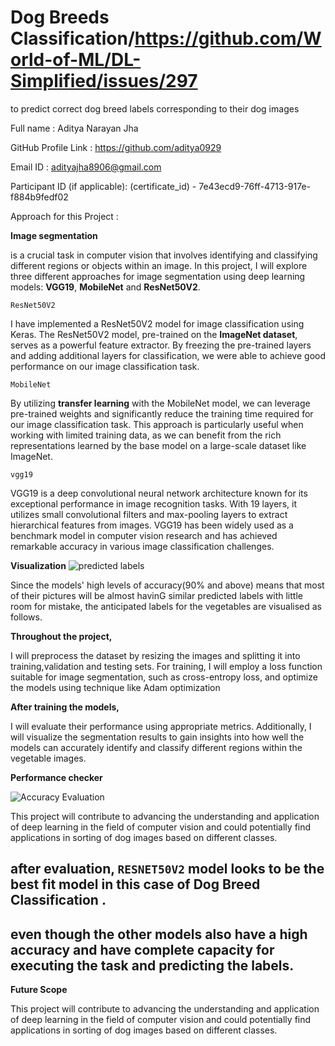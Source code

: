 # Dog Breeds Classification/https://github.com/World-of-ML/DL-Simplified/issues/297
to predict correct dog breed labels corresponding to their dog images

Full name : Aditya Narayan Jha

GitHub Profile Link : https://github.com/aditya0929

Email ID : adityajha8906@gmail.com

Participant ID (if applicable): (certificate_id) - 7e43ecd9-76ff-4713-917e-f884b9fedf02

Approach for this Project :


**Image segmentation**

is a crucial task in computer vision that involves identifying and classifying different regions or objects within an image. In this project, I will explore three different approaches for image segmentation using deep learning models: **VGG19**, **MobileNet** and **ResNet50V2**.




`ResNet50V2` 

I have implemented a ResNet50V2 model for image classification using Keras. The ResNet50V2 model, pre-trained on the **ImageNet dataset**, serves as a powerful feature extractor. By freezing the pre-trained layers and adding additional layers for classification, we were able to achieve good performance on our image classification task.

`MobileNet` 

By utilizing **transfer learning** with the MobileNet model, we can leverage pre-trained weights and significantly reduce the training time required for our image classification task. This approach is particularly useful when working with limited training data, as we can benefit from the rich representations learned by the base model on a large-scale dataset like ImageNet.

`vgg19`

VGG19 is a deep convolutional neural network architecture known for its exceptional performance in image recognition tasks. With 19 layers, it utilizes small convolutional filters and max-pooling layers to extract hierarchical features from images. VGG19 has been widely used as a benchmark model in computer vision research and has achieved remarkable accuracy in various image classification challenges.

**Visualization**
![predicted labels](https://github.com/aditya0929/Dog-Breeds-Classification/assets/127277877/37d63e3e-2083-42fa-97df-ee6912beda57)

Since the models' high levels of accuracy(90% and above) means that most of their pictures will be almost havinG similar predicted labels with little room for mistake, the anticipated labels for the vegetables are visualised as follows.

**Throughout the project,** 

I will preprocess the dataset by resizing the images and splitting it into training,validation and testing sets. For training, I will employ a loss function suitable for image segmentation, such as cross-entropy loss, and optimize the models using technique like  Adam optimization

**After training the models,**

I will evaluate their performance using appropriate metrics. Additionally, I will visualize the segmentation results to gain insights into how well the models can accurately identify and classify different regions within the vegetable images.

**Performance checker**

![Accuracy Evaluation](https://github.com/aditya0929/Dog-Breeds-Classification/assets/127277877/f6d43ce8-dfcd-4b6c-afbd-a90f28bacaff)


This project will contribute to advancing the understanding and application of deep learning in the field of computer vision and could potentially find applications in sorting of dog images based on different classes.

## after evaluation, `RESNET50V2` model looks to be the best fit model in this case of Dog Breed Classification .

## even though the other models also have a high accuracy and have complete capacity for executing the task and predicting the labels.

**Future Scope**

This project will contribute to advancing the understanding and application of deep learning in the field of computer vision and could potentially find applications in sorting of dog images based on different classes.

